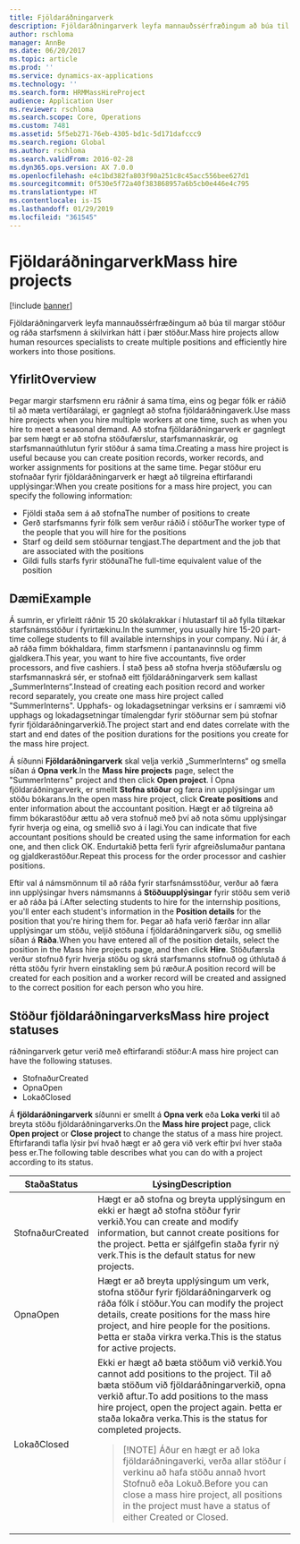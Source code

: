 ```yaml
---
title: Fjöldaráðningarverk
description: Fjöldaráðningarverk leyfa mannauðssérfræðingum að búa til margar stöður og ráða starfsmenn á skilvirkan hátt í þær stöður.
author: rschloma
manager: AnnBe
ms.date: 06/20/2017
ms.topic: article
ms.prod: ''
ms.service: dynamics-ax-applications
ms.technology: ''
ms.search.form: HRMMassHireProject
audience: Application User
ms.reviewer: rschloma
ms.search.scope: Core, Operations
ms.custom: 7481
ms.assetid: 5f5eb271-76eb-4305-bd1c-5d171dafccc9
ms.search.region: Global
ms.author: rschloma
ms.search.validFrom: 2016-02-28
ms.dyn365.ops.version: AX 7.0.0
ms.openlocfilehash: e4c1bd382fa803f90a251c8c45acc556bee627d1
ms.sourcegitcommit: 0f530e5f72a40f383868957a6b5cb0e446e4c795
ms.translationtype: HT
ms.contentlocale: is-IS
ms.lasthandoff: 01/29/2019
ms.locfileid: "361545"
---
```

# <a name="mass-hire-projects"></a><span data-ttu-id="620f2-103">Fjöldaráðningarverk</span><span class="sxs-lookup"><span data-stu-id="620f2-103">Mass hire projects</span></span>

[!include [banner](../includes/banner.md)]

<span data-ttu-id="620f2-104">Fjöldaráðningarverk leyfa mannauðssérfræðingum að búa til margar stöður og ráða starfsmenn á skilvirkan hátt í þær stöður.</span><span class="sxs-lookup"><span data-stu-id="620f2-104">Mass hire projects allow human resources specialists to create multiple positions and efficiently hire workers into those positions.</span></span>

## <a name="overview"></a><span data-ttu-id="620f2-105">Yfirlit</span><span class="sxs-lookup"><span data-stu-id="620f2-105">Overview</span></span>

<span data-ttu-id="620f2-106">Þegar margir starfsmenn eru ráðnir á sama tíma, eins og þegar fólk er ráðið til að mæta vertíðarálagi, er gagnlegt að stofna fjöldaráðningaverk.</span><span class="sxs-lookup"><span data-stu-id="620f2-106">Use mass hire projects when you hire multiple workers at one time, such as when you hire to meet a seasonal demand.</span></span> <span data-ttu-id="620f2-107">Að stofna fjöldaráðningarverk er gagnlegt þar sem hægt er að stofna stöðufærslur, starfsmannaskrár, og starfsmannaúthlutun fyrir stöður á sama tíma.</span><span class="sxs-lookup"><span data-stu-id="620f2-107">Creating a mass hire project is useful because you can create position records, worker records, and worker assignments for positions at the same time.</span></span> <span data-ttu-id="620f2-108">Þegar stöður eru stofnaðar fyrir fjöldaráðningarverk er hægt að tilgreina eftirfarandi upplýsingar:</span><span class="sxs-lookup"><span data-stu-id="620f2-108">When you create positions for a mass hire project, you can specify the following information:</span></span>

- <span data-ttu-id="620f2-109">Fjöldi staða sem á að stofna</span><span class="sxs-lookup"><span data-stu-id="620f2-109">The number of positions to create</span></span>
- <span data-ttu-id="620f2-110">Gerð starfsmanns fyrir fólk sem verður ráðið í stöður</span><span class="sxs-lookup"><span data-stu-id="620f2-110">The worker type of the people that you will hire for the positions</span></span>
- <span data-ttu-id="620f2-111">Starf og deild sem stöðurnar tengjast.</span><span class="sxs-lookup"><span data-stu-id="620f2-111">The department and the job that are associated with the positions</span></span>
- <span data-ttu-id="620f2-112">Gildi fulls starfs fyrir stöðuna</span><span class="sxs-lookup"><span data-stu-id="620f2-112">The full-time equivalent value of the position</span></span>

## <a name="example"></a><span data-ttu-id="620f2-113">Dæmi</span><span class="sxs-lookup"><span data-stu-id="620f2-113">Example</span></span>

<span data-ttu-id="620f2-114">Á sumrin, er yfirleitt ráðnir 15 20 skólakrakkar í hlutastarf til að fylla tiltækar starfsnámsstöður í fyrirtækinu.</span><span class="sxs-lookup"><span data-stu-id="620f2-114">In the summer, you usually hire 15-20 part-time college students to fill available internships in your company.</span></span> <span data-ttu-id="620f2-115">Nú í ár, á að ráða fimm bókhaldara, fimm starfsmenn í pantanavinnslu og fimm gjaldkera.</span><span class="sxs-lookup"><span data-stu-id="620f2-115">This year, you want to hire five accountants, five order processors, and five cashiers.</span></span> <span data-ttu-id="620f2-116">Í stað þess að stofna hverja stöðufærslu og starfsmannaskrá sér, er stofnað eitt fjöldaráðningarverk sem kallast „SummerInterns“.</span><span class="sxs-lookup"><span data-stu-id="620f2-116">Instead of creating each position record and worker record separately, you create one mass hire project called "SummerInterns".</span></span> <span data-ttu-id="620f2-117">Upphafs- og lokadagsetningar verksins er í samræmi við upphags og lokadagsetningar tímalengdar fyrir stöðurnar sem þú stofnar fyrir fjöldaráðningarverkið.</span><span class="sxs-lookup"><span data-stu-id="620f2-117">The project start and end dates correlate with the start and end dates of the position durations for the positions you create for the mass hire project.</span></span>

<span data-ttu-id="620f2-118">Á síðunni **Fjöldaráðningarverk** skal velja verkið „SummerInterns“ og smella síðan á **Opna verk**.</span><span class="sxs-lookup"><span data-stu-id="620f2-118">In the **Mass hire projects** page, select the "SummerInterns" project and then click **Open project**.</span></span> <span data-ttu-id="620f2-119">Í Opna fjöldaráðningarverk, er smellt **Stofna stöður** og færa inn upplýsingar um stöðu bókarans.</span><span class="sxs-lookup"><span data-stu-id="620f2-119">In the open mass hire project, click **Create positions** and enter information about the accountant position.</span></span> <span data-ttu-id="620f2-120">Hægt er að tilgreina að fimm bókarastöður ættu að vera stofnuð með því að nota sömu upplýsingar fyrir hverja og eina, og smellið svo á í lagi.</span><span class="sxs-lookup"><span data-stu-id="620f2-120">You can indicate that five accountant positions should be created using the same information for each one, and then click OK.</span></span> <span data-ttu-id="620f2-121">Endurtakið þetta ferli fyrir afgreiðslumaður pantana og gjaldkerastöður.</span><span class="sxs-lookup"><span data-stu-id="620f2-121">Repeat this process for the order processor and cashier positions.</span></span>

<span data-ttu-id="620f2-122">Eftir val á námsmönnum til að ráða fyrir starfsnámsstöður, verður að færa inn upplýsingar hvers námsmanns á **Stöðuupplýsingar** fyrir stöðu sem verið er að ráða þá í.</span><span class="sxs-lookup"><span data-stu-id="620f2-122">After selecting students to hire for the internship positions, you'll enter each student's information in the **Position details** for the position that you're hiring them for.</span></span> <span data-ttu-id="620f2-123">Þegar að hafa verið færðar inn allar upplýsingar um stöðu, veljið stöðuna í fjöldaráðningarverk síðu, og smellið síðan á **Ráða**.</span><span class="sxs-lookup"><span data-stu-id="620f2-123">When you have entered all of the position details, select the position in the Mass hire projects page, and then click **Hire**.</span></span> <span data-ttu-id="620f2-124">Stöðufærsla verður stofnuð fyrir hverja stöðu og skrá starfsmanns stofnuð og úthlutað á rétta stöðu fyrir hvern einstakling sem þú ræður.</span><span class="sxs-lookup"><span data-stu-id="620f2-124">A position record will be created for each position and a worker record will be created and assigned to the correct position for each person who you hire.</span></span>

## <a name="mass-hire-project-statuses"></a><span data-ttu-id="620f2-125">Stöður fjöldaráðningarverks</span><span class="sxs-lookup"><span data-stu-id="620f2-125">Mass hire project statuses</span></span>

<span data-ttu-id="620f2-126">ráðningarverk getur verið með eftirfarandi stöður:</span><span class="sxs-lookup"><span data-stu-id="620f2-126">A mass hire project can have the following statuses.</span></span>

- <span data-ttu-id="620f2-127">Stofnaður</span><span class="sxs-lookup"><span data-stu-id="620f2-127">Created</span></span>
- <span data-ttu-id="620f2-128">Opna</span><span class="sxs-lookup"><span data-stu-id="620f2-128">Open</span></span>
- <span data-ttu-id="620f2-129">Lokað</span><span class="sxs-lookup"><span data-stu-id="620f2-129">Closed</span></span>

<span data-ttu-id="620f2-130">Á **fjöldaráðningarverk** síðunni er smellt á **Opna verk** eða **Loka verki** til að breyta stöðu fjöldaráðningarverks.</span><span class="sxs-lookup"><span data-stu-id="620f2-130">On the **Mass hire project** page, click **Open project** or **Close project** to change the status of a mass hire project.</span></span> <span data-ttu-id="620f2-131">Eftirfarandi tafla lýsir því hvað hægt er að gera við verk eftir því hver staða þess er.</span><span class="sxs-lookup"><span data-stu-id="620f2-131">The following table describes what you can do with a project according to its status.</span></span>

<table>
<thead>
<tr>
<th><span data-ttu-id="620f2-132">Staða</span><span class="sxs-lookup"><span data-stu-id="620f2-132">Status</span></span></th>
<th><span data-ttu-id="620f2-133">Lýsing</span><span class="sxs-lookup"><span data-stu-id="620f2-133">Description</span></span></th>
</tr>
</thead>
<tbody>
<tr>
<td><span data-ttu-id="620f2-134">Stofnaður</span><span class="sxs-lookup"><span data-stu-id="620f2-134">Created</span></span></td>
<td><span data-ttu-id="620f2-135">Hægt er að stofna og breyta upplýsingum en ekki er hægt að stofna stöður fyrir verkið.</span><span class="sxs-lookup"><span data-stu-id="620f2-135">You can create and modify information, but cannot create positions for the project.</span></span> <span data-ttu-id="620f2-136">Þetta er sjálfgefin staða fyrir ný verk.</span><span class="sxs-lookup"><span data-stu-id="620f2-136">This is the default status for new projects.</span></span></td>
</tr>
<tr>
<td><span data-ttu-id="620f2-137">Opna</span><span class="sxs-lookup"><span data-stu-id="620f2-137">Open</span></span></td>
<td><span data-ttu-id="620f2-138">Hægt er að breyta upplýsingum um verk, stofna stöður fyrir fjöldaráðningarverk og ráða fólk í stöður.</span><span class="sxs-lookup"><span data-stu-id="620f2-138">You can modify the project details, create positions for the mass hire project, and hire people for the positions.</span></span> <span data-ttu-id="620f2-139">Þetta er staða virkra verka.</span><span class="sxs-lookup"><span data-stu-id="620f2-139">This is the status for active projects.</span></span></td>
</tr>
<tr>
<td><span data-ttu-id="620f2-140">Lokað</span><span class="sxs-lookup"><span data-stu-id="620f2-140">Closed</span></span></td>
<td><span data-ttu-id="620f2-141">Ekki er hægt að bæta stöðum við verkið.</span><span class="sxs-lookup"><span data-stu-id="620f2-141">You cannot add positions to the project.</span></span> <span data-ttu-id="620f2-142">Til að bæta stöðum við fjöldaráðningarverkið, opna verkið aftur.</span><span class="sxs-lookup"><span data-stu-id="620f2-142">To add positions to the mass hire project, open the project again.</span></span> <span data-ttu-id="620f2-143">Þetta er staða lokaðra verka.</span><span class="sxs-lookup"><span data-stu-id="620f2-143">This is the status for completed projects.</span></span>
<blockquote>[!NOTE] <span data-ttu-id="620f2-144">Áður en hægt er að loka fjöldaráðningaverki, verða allar stöður í verkinu að hafa stöðu annað hvort Stofnuð eða Lokuð.</span><span class="sxs-lookup"><span data-stu-id="620f2-144">Before you can close a mass hire project, all positions in the project must have a status of either Created or Closed.</span></span></blockquote>
</td>
</tr>
</tbody>
</table>
